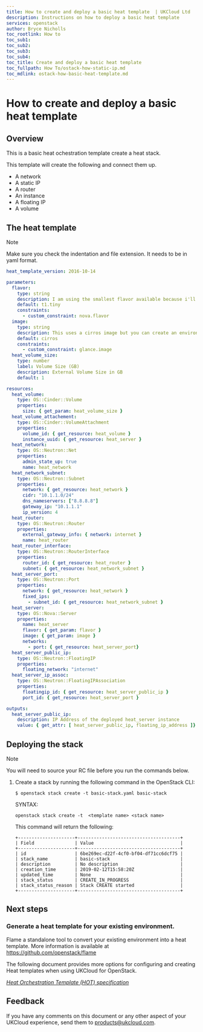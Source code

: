 ```yaml
---
title: How to create and deploy a basic heat template  | UKCloud Ltd
description: Instructions on how to deploy a basic heat template
services: openstack
author: Bryce Nicholls
toc_rootlink: How to
toc_sub1:
toc_sub2:
toc_sub3:
toc_sub4:
toc_title: Create and deploy a basic heat template 
toc_fullpath: How To/ostack-how-static-ip.md
toc_mdlink: ostack-how-basic-heat-template.md
---
```


# How to create and deploy a basic heat template 

## Overview

This is a basic heat ochestration template create a heat stack.

This template will create the following and connect them up.
- A network
- A static IP
- A router
- An instance
- A floating IP
- A volume

## The heat template

> [!NOTE]
> Make sure you check the indentation and file extension. It needs to be in yaml format.

```yaml
heat_template_version: 2016-10-14

parameters:
  flavor:
    type: string
    description: I am using the smallest flavor available because i'll be spinning up a cirros instance. You can use an environment file to override the defaults.
    default: t1.tiny
    constraints:
      - custom_constraint: nova.flavor
  image:
    type: string
    description: This uses a cirros image but you can create an environment file to change the default values.
    default: cirros
    constraints:
      - custom_constraint: glance.image
  heat_volume_size:
    type: number
    label: Volume Size (GB)
    description: External Volume Size in GB
    default: 1

resources:
  heat_volume:
    type: OS::Cinder::Volume
    properties:
      size: { get_param: heat_volume_size }
  heat_volume_attachement:
    type: OS::Cinder::VolumeAttachment
    properties:
      volume_id: { get_resource: heat_volume }
      instance_uuid: { get_resource: heat_server }
  heat_network:
    type: OS::Neutron::Net
    properties:
      admin_state_up: true
      name: heat_network
  heat_network_subnet:
    type: OS::Neutron::Subnet
    properties:
      network: { get_resource: heat_network }
      cidr: "10.1.1.0/24"
      dns_nameservers: ["8.8.8.8"]
      gateway_ip: "10.1.1.1"
      ip_version: 4
  heat_router:
    type: OS::Neutron::Router
    properties:
      external_gateway_info: { network: internet }
      name: heat_router
  heat_router_interface:
    type: OS::Neutron::RouterInterface
    properties:
      router_id: { get_resource: heat_router }
      subnet: { get_resource: heat_network_subnet }
  heat_server_port:
    type: OS::Neutron::Port
    properties:
      network: { get_resource: heat_network }
      fixed_ips:
        - subnet_id: { get_resource: heat_network_subnet }
  heat_server:
    type: OS::Nova::Server
    properties:
      name: heat_server
      flavor: { get_param: flavor }
      image: { get_param: image }
      networks:
        - port: { get_resource: heat_server_port}
  heat_server_public_ip:
    type: OS::Neutron::FloatingIP
    properties:
      floating_network: "internet"
  heat_server_ip_assoc:
    type: OS::Neutron::FloatingIPAssociation
    properties:
      floatingip_id: { get_resource: heat_server_public_ip }
      port_id: { get_resource: heat_server_port }

outputs:
  heat_server_public_ip:
    description: IP Address of the deployed heat_server instance
    value: { get_attr: [ heat_server_public_ip, floating_ip_address ]}   
```

## Deploying the stack

> [!NOTE]
> You will need to source your RC file before you run the commands below.

1. Create a stack by running the following command in the OpenStack CLI:

    ```
    $ openstack stack create -t basic-stack.yaml basic-stack
    ```
    SYNTAX:
    ```
    openstack stack create -t  <template name> <stack name>
    ```

    This command will return the following:
    
    ```
    +---------------------+--------------------------------------+
    | Field               | Value                                |
    +---------------------+--------------------------------------+
    | id                  | 6be269ec-d22f-4cf0-bf04-df71cc6dcf75 |
    | stack_name          | basic-stack                          |
    | description         | No description                       |
    | creation_time       | 2019-02-12T15:58:20Z                 |
    | updated_time        | None                                 |
    | stack_status        | CREATE_IN_PROGRESS                   |
    | stack_status_reason | Stack CREATE started                 |
    +---------------------+--------------------------------------+
    ```

    
## Next steps

### Generate a heat template for your existing environment.
Flame a standalone tool to convert your existing environment into a heat template.
More information is available at https://github.com/openstack/flame

The following document provides more options for configuring and creating Heat templates when using UKCloud for OpenStack.

[*Heat Orchestration Template (HOT) specification*](https://docs.openstack.org/heat/rocky/template_guide/hot_spec.html)

## Feedback

If you have any comments on this document or any other aspect of your UKCloud experience, send them to <products@ukcloud.com>.

